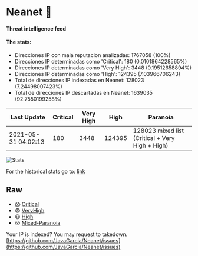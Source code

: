 # Neanet :hocho:
#### Threat intelligence feed
#### The stats:

- Direcciones IP con mala reputacion analizadas: 1767058 (100%)
- Direcciones IP determinadas como 'Critical':  180 (0.0101864228565%)
- Direcciones IP determinadas como 'Very High':  3448 (0.19512658894%)
- Direcciones IP determinadas como 'High':  124395 (7.03966706243)
- Total de direcciones IP indexadas en Neanet:  128023 (7.24498007423%)
- Total de direcciones IP descartadas en Neanet:  1639035 (92.7550199258%)

| Last Update | Critical | Very High | High | Paranoia |
| --- | --- | --- | --- | --- |
| 2021-05-31 04:02:13 | 180 | 3448 | 124395 | 128023 mixed list (Critical + Very High + High)|

![Stats](https://docs.google.com/spreadsheets/d/e/2PACX-1vSnaNMIXVabIpDJjufMlzH7poXnshF3mgd8Is1g9ytUEzVsP5my4Trn8f-xkoLLQ38xpL3HtmUexLo6/pubchart?oid=501124687&format=image)

For the historical stats go to: [link](/stats.csv)
## Raw
- :scream: [Critical](https://raw.githubusercontent.com/JavaGarcia/Neanet/master/blacklists/neanet_critical.txt)
- :fearful: [VeryHigh](https://raw.githubusercontent.com/JavaGarcia/Neanet/master/blacklists/neanet_veryHigh.txtt)
- :frowning: [High](https://raw.githubusercontent.com/JavaGarcia/Neanet/master/blacklists/neanet_high.txt)
- :dizzy_face: [Mixed-Paranoia](https://raw.githubusercontent.com/JavaGarcia/Neanet/master/blacklists/neanet_all.txt)


Your IP is indexed? You may request to takedown. [https://github.com/JavaGarcia/Neanet/issues](https://github.com/JavaGarcia/Neanet/issues)



















































































































































































































































































































































































































































































































































































































































































































































































































































































































































































































































































































































































































































































































































































































































































































































































































































































































































































































































































































































































































































































































































































































































































































































































































































































































































































































































































































































































































































































































































































































































































































































































































































































































































































































































































































































































































































































































































































































































































































































































































































































































































































































































































































































































































































































































































































































































































































































































































































































































































































































































































































































































































































































































































































































































































































































































































































































































































































































































































































































































































































































































































































































































































































































































































































































































































































































































































































































































































































































































